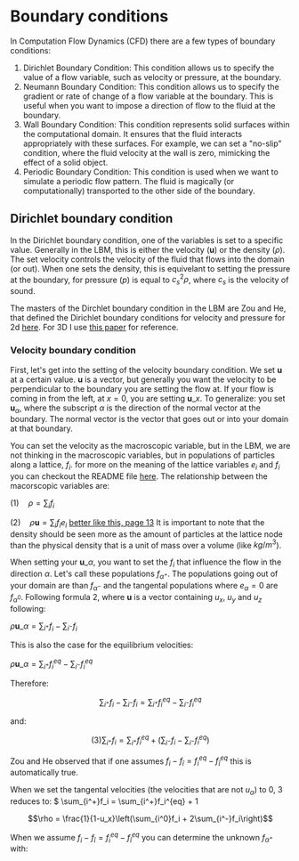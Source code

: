 # Boundary conditions
In Computation Flow Dynamics (CFD) there are a few types of boundary conditions:
1. Dirichlet Boundary Condition: This condition allows us to specify the value of a flow variable, such as velocity or pressure, at the boundary. 
2. Neumann Boundary Condition: This condition allows us to specify the gradient or rate of change of a flow variable at the boundary. This is useful when you want to impose a direction of flow to the fluid at the boundary.
3. Wall Boundary Condition: This condition represents solid surfaces within the computational domain. It ensures that the fluid interacts appropriately with these surfaces. For example, we can set a "no-slip" condition, where the fluid velocity at the wall is zero, mimicking the effect of a solid object.
4. Periodic Boundary Condition: This condition is used when we want to simulate a periodic flow pattern. The fluid is magically (or computationally) transported to the other side of the boundary.

## Dirichlet boundary condition
In the Dirichlet boundary condition, one of the variables is set to a specific value. Generally in the LBM, this is either the velocity ($\mathbf{u}$) or the density ($\rho$). The set velocity controls the velocity of the fluid that flows into the domain (or out). When one sets the density, this is equivelant to setting the pressure at the boundary, for pressure ($p$) is equal to $c_s^2 \rho$, where $c_s$ is the velocity of sound.

The masters of the Dirchlet boundary condition in the LBM are Zou and He, that defined the Dirichlet boundary conditions for velocity and pressure for 2d [here](https://arxiv.org/pdf/comp-gas/9611001.pdf). For 3D I use [this paper](https://arxiv.org/pdf/0811.4593.pdf) for reference.

### Velocity boundary condition
First, let's get into the setting of the velocity boundary condition. We set $\mathbf{u}$ at a certain value. $\mathbf{u}$ is a vector, but generally you want the velocity to be perpendicular to the boundary you are setting the flow at. If your flow is coming in from the left, at $x = 0$, you are setting $\mathbf{u}\_x$. To generalize: you set $\mathbf{u}_{\alpha}$, where the subscript $\alpha$ is the direction of the normal vector at the boundary. The normal vector is the vector that goes out or into your domain at that boundary.

You can set the velocity as the macroscopic variable, but in the LBM, we are not thinking in the macroscopic variables, but in populations of particles along a lattice, $f_i$. for more on the meaning of the lattice variables $e_i$ and $f_i$ you can checkout the README file [here](https://github.com/bartdavids/LatticeBoltzmannNotebooks). The relationship between the macorscopic variables are:

$(1) \quad \rho = \sum_{i} f_i$

$(2) \quad \rho\mathbf{u} = \sum_{i} f_i e_{i}$
[better like this, page 13](https://www.researchgate.net/profile/Joshua-White-35/publication/225148759_Calculating_the_effective_permeability_of_sandstone_with_multiscale_lattice_Boltzmannfinite_element_simulations/links/56cb387a08ae1106370b7b91/Calculating-the-effective-permeability-of-sandstone-with-multiscale-lattice-Boltzmann-finite-element-simulations.pdf)
It is important to note that the density should be seen more as the amount of particles at the lattice node than the physical density that is a unit of mass over a volume (like $kg/m^3$). 

When setting your $\mathbf{u}\_{\alpha}$, you want to set the $f_i$ that influence the flow in the direction $\alpha$. Let's call these populations $f_{\alpha^+}$. The populations going out of your domain are than $f_{\alpha^-}$ and the tangental populations where $e_{\alpha} = 0$ are $f_{\alpha^0}$. Following formula 2, where $\mathbf{u}$ is a vector containing $u_x$, $u_y$ and $u_z$ following:

$\rho\mathbf{u}\_{\alpha} = \sum_{i^+}f_i - \sum_{i^-}f_i$

This is also the case for the equilibrium velocities:

$\rho\mathbf{u}\_{\alpha} = \sum_{i^+}f_i^{eq} - \sum_{i^-}f_i^{eq}$

Therefore:

$$\sum_{i^+}f_i - \sum_{i^-}f_i = \sum_{i^+}f_i^{eq} - \sum_{i^-}f_i^{eq}$$ 

and:

$$(3) \sum_{i^+}f_i = \sum_{i^+}f_i^{eq} + \left(\sum_{i^-}f_i- \sum_{i^-}f_i^{eq}\right)$$

Zou and He observed that if one assumes $f_i - f_{\hat{i}} = f_i^{eq} - f_{\hat{i}}^{eq}$ this is automatically true. 

When we set the tangental velocities (the velocities that are not $u_{\alpha}$) to 0, 3 reduces to:
$ \sum_{i^+}f_i = \sum_{i^+}f_i^{eq} + 1

$$\rho = \frac{1}{1-u_x}\left(\sum_{i^0}f_i + 2\sum_{i^-}f_i\right)$$

When we assume $f_i - f_{\hat{i}} = f_i^{eq} - f_{\hat{i}}^{eq}$ you can determine the unknown $f_{\alpha^+}$ with:

